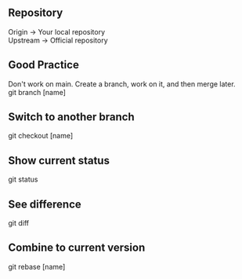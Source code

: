 ## Repository
Origin -> Your local repository  
Upstream -> Official repository  

## Good Practice
Don't work on main. Create a branch, work on it, and then merge later.  
git branch [name]  

## Switch to another branch
git checkout [name]

## Show current status
git status

## See difference
git diff

## Combine to current version
git rebase [name]
